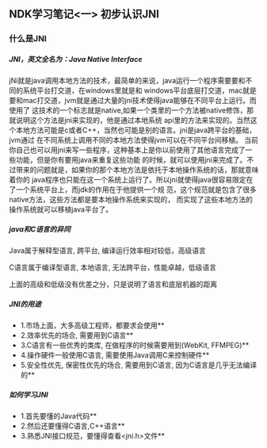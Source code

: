 ## NDK学习笔记<一>  初步认识JNI


### 什么是JNI
##### JNI，英文全名为：Java Native Interface

jNi就是java调用本地方法的技术，最简单的来说，java运行一个程序需要要和不同的系统平台打交道，在windows里就是和
windows平台底层打交道，mac就是要和mac打交道，jvm就是通过大量的jni技术使得java能够在不同平台上运行。而使用了
这技术的一个标志就是native,如果一个类里的一个方法被native修饰，那就说明这个方法是jni来实现的，他是通过本地系统
api里的方法来实现的。当然这个本地方法可能是c或者C++，当然也可能是别的语言。jni是java跨平台的基础，jvm通过
在不同系统上调用不同的本地方法使得jvm可以在不同平台间移植。
当前你自己也可以用jni来写一些程序，这种基本上是你以前使用了其他语言完成了一些功能，但是你有要用java来重复这些功能
的时候，就可以使用jni来完成了。不过带来的问题就是，如果你的那个本地方法是依托于本地操作系统的话，那就意味着你的
java程序也只能在这一个系统上运行了。所以jni就使得java很容易限定在了一个系统平台上，而jdk的作用在于他提供一个规
范，这个规范就是包含了很多native方法，这些方法都是要本地操作系统来实现的，
而实现了这些本地方法的操作系统就可以移植java平台了。

##### java和C语言的异同

Java属于解释型语言, 跨平台, 编译运行效率相对较低，高级语言

C语言属于编译型语言, 本地语言, 无法跨平台，性能卓越，低级语言

上面的高级和低级没有优差之分，只是说明了语言和底层机器的距离

##### JNI的用途

* 1.市场上面，大多高级工程师，都要求会使用**
* 2.效率优先的场合, 需要用到C语言**
* 3.C语言有一些优秀的类库, 在做程序的时候需要用到(WebKit, FFMPEG)**
* 4.操作硬件一般使用C语言, 需要使用Java调用C来控制硬件**
* 5.安全性优先, 保密性优先的场合, 需要用到C语言, 因为C语言是几乎无法编译的**

##### 如何学习JNI

* 1.首先要懂的Java代码**
* 2.然后还要懂得C语言,C++语言**
* 3.熟悉JNI接口规范，要懂得查看<jni.h>文件**